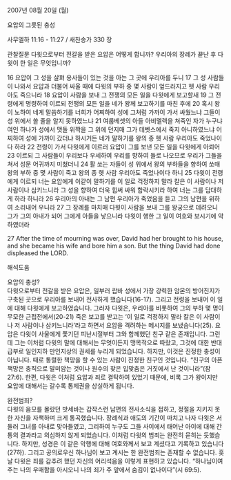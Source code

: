 2007년 08월 20일 (월)

요압의 그릇된 충성



사무엘하 11:16 - 11:27 / 새찬송가 330 장


관찰질문
다윗으로부터 전갈을 받은 요압은 어떻게 합니까? 
우리아의 장례가 끝난 후 다윗이 한 일은 무엇입니까? 

16 요압이 그 성을 살펴 용사들이 있는 것을 아는 그 곳에 우리아를 두니 17 그 성 사람들이 나와서 요압과 더불어 싸울 때에 다윗의 부하 중 몇 사람이 엎드러지고 헷 사람 우리아도 죽으니라 18 요압이 사람을 보내 그 전쟁의 모든 일을 다윗에게 보고할새 19 그 전령에게 명령하여 이르되 전쟁의 모든 일을 네가 왕께 보고하기를 마친 후에 20 혹시 왕이 노하여 네게 말씀하기를 너희가 어찌하여 성에 그처럼 가까이 가서 싸웠느냐 그들이 성 위에서 쏠 줄을 알지 못하였느냐 21 여룹베셋의 아들 아비멜렉을 쳐죽인 자가 누구냐 여인 하나가 성에서 맷돌 위짝을 그 위에 던지매 그가 데벳스에서 죽지 아니하였느냐 어찌하여 성에 가까이 갔더냐 하시거든 네가 말하기를 왕의 종 헷 사람 우리아도 죽었나이다 하라 22 전령이 가서 다윗에게 이르러 요압이 그를 보낸 모든 일을 다윗에게 아뢰어 23 이르되 그 사람들이 우리보다 우세하여 우리를 향하여 들로 나오므로 우리가 그들을 쳐서 성문 어귀까지 미쳤더니 24 활 쏘는 자들이 성 위에서 왕의 부하들을 향하여 쏘매 왕의 부하 중 몇 사람이 죽고 왕의 종 헷 사람 우리아도 죽었나이다 하니 25 다윗이 전령에게 이르되 너는 요압에게 이같이 말하기를 이 일로 걱정하지 말라 칼은 이 사람이나 저 사람이나 삼키느니라 그 성을 향하여 더욱 힘써 싸워 함락시키라 하여 너는 그를 담대하게 하라 하니라 26 우리아의 아내는 그 남편 우리아가 죽었음을 듣고 그의 남편을 위하여 소리내어 우니라 27 그 장례를 마치매 다윗이 사람을 보내 그를 왕궁으로 데려오니 그가 그의 아내가 되어 그에게 아들을 낳으니라 다윗이 행한 그 일이 여호와 보시기에 악하였더라 

27 After the time of mourning was over, David had her brought to his house, and she became his wife and bore him a son. But the thing David had done displeased the LORD.

해석도움





요압의 충성?  
다윗으로부터 전갈을 받은 요압은, 일부러 랍바 성에서 가장 강력한 암몬의 방어진지가 구축된 곳으로 우리아를 보내어 전사하게 했습니다(16-17). 그리고 전령을 보내어 이 일에 대해 다윗에게 보고하였습니다. 그러자 다윗은, 우리아를 비롯하여 그의 부하 몇 명이 무모한 근접전에서(20-21) 죽은 보고를 받고는 ‘이 일로 걱정하지 말라 칼은 이 사람이나 저 사람이나 삼키느니라’라고 하면서 요압을 격려하는 메시지를 보냈습니다(25). 요압은 다윗이 사울에게 쫓기던 피난시절부터 그와 함께했던 친구 같은 존재입니다. 그런데 그는 이처럼 다윗의 말에 대해서는 무엇이든지 맹목적으로 따랐고, 그것에 대한 반대급부로 일인지하 만인지상의 권세를 누리게 되었습니다. 하지만, 이것은 진정한 충성이 아닙니다. 때로 통렬한 책망을 할 수 있는 사람이 진정한 친구인 것입니다. “친구의 아픈 책망은 충직으로 말미암는 것이나 원수의 잦은 입맞춤은 거짓에서 난 것이니라”(잠 27:6). 한편, 다윗은 이처럼 요압과 죄로 결탁하여 있었기 때문에, 비록 그가 왕이지만 요압에 대해서는 갈수록 통제권을 상실하게 됩니다.  

완전범죄?  
다윗의 음모를 몰랐던 밧세바는 갑작스런 남편의 전사소식을 접하고, 정절을 지키지 못한 자신을 자책하며 크게 통곡했습니다. 장례식과 애도의 기간이 마치고 나자 다윗은 서둘러 그녀를 아내로 맞아들였고, 그리하여 누구도 그들 사이에서 태어난 아이에 대해 간통의 결과라고 의심하지 않게 되었습니다. 이처럼 다윗의 범죄는 완전히 묻히는 듯했습니다. 하지만, 성경은 이 같은 악행에 대해 여호와께서 보고 계셨다고 기록하고 있습니다(27하). 그리고 공의로우신 하나님이 보고 계시는 한 완전범죄는 존재할 수 없습니다. 훗날 다윗은 죄를 감추려 했던 자신의 어리석음을 이렇게 표현하고 있습니다. “하나님이여 주는 나의 우매함을 아시오니 나의 죄가 주 앞에서 숨김이 없나이다”(시 69:5).
